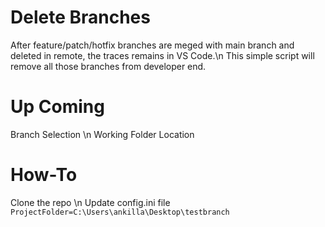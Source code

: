 # Delete Branches
After feature/patch/hotfix branches are meged with main branch and deleted in remote, the traces remains in VS Code.\n
This simple script will remove all those branches from developer end.

# Up Coming
Branch Selection \n
Working Folder Location

# How-To
Clone the repo \n
Update config.ini file 
`ProjectFolder=C:\Users\ankilla\Desktop\testbranch`
